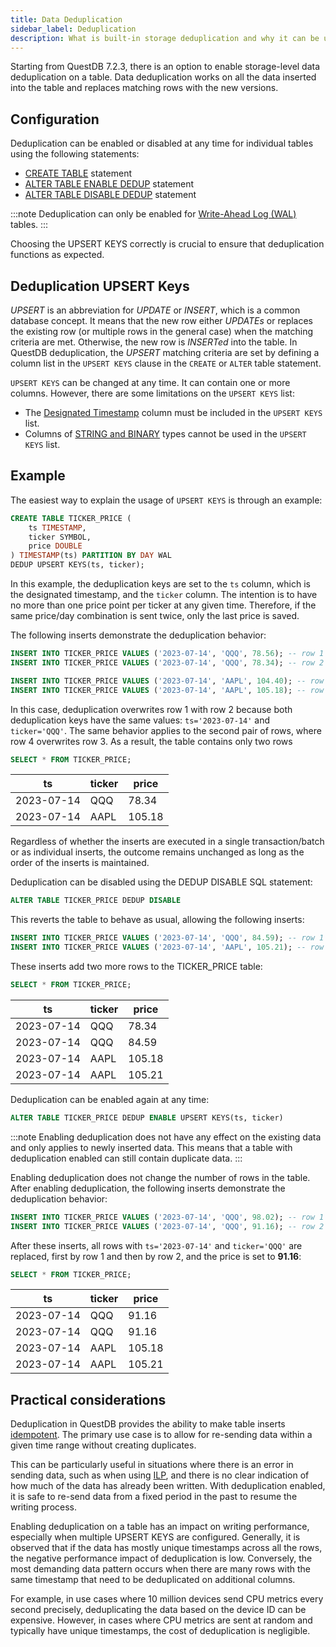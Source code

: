 ```yaml
---
title: Data Deduplication
sidebar_label: Deduplication
description: What is built-in storage deduplication and why it can be useful.
---
```


Starting from QuestDB 7.2.3, there is an option to enable storage-level data deduplication on a table. Data deduplication works on all the data inserted into the table and replaces matching rows with the new versions.

## Configuration

Deduplication can be enabled or disabled at any time for individual tables using the following statements:

- [CREATE TABLE](/docs/reference/sql/create-table/#deduplication) statement
- [ALTER TABLE ENABLE DEDUP](/docs/reference/sql/alter-table-enable-deduplication) statement
- [ALTER TABLE DISABLE DEDUP](/docs/reference/sql/alter-table-disable-deduplication) statement

:::note
Deduplication can only be enabled for [Write-Ahead Log (WAL)](/docs/concept/write-ahead-log) tables.
:::

Choosing the UPSERT KEYS correctly is crucial to ensure that deduplication functions as expected.

## Deduplication UPSERT Keys

_UPSERT_ is an abbreviation for _UPDATE_ or _INSERT_, which is a common database concept. It means that the new row either _UPDATEs_ or replaces the existing row (or multiple rows in the general case) when the matching criteria are met. Otherwise, the new row is _INSERTed_ into the table. In QuestDB deduplication, the _UPSERT_ matching criteria are set by defining a column list in the `UPSERT KEYS` clause in the `CREATE` or `ALTER` table statement.

`UPSERT KEYS` can be changed at any time. It can contain one or more columns. However, there are some limitations on the `UPSERT KEYS` list:

- The [Designated Timestamp](/docs/concept/designated-timestamp) column must be included in the `UPSERT KEYS` list.
- Columns of [STRING and BINARY](/docs/reference/sql/datatypes) types cannot be used in the `UPSERT KEYS` list.

## Example

The easiest way to explain the usage of `UPSERT KEYS` is through an example:

```sql
CREATE TABLE TICKER_PRICE (
    ts TIMESTAMP,
    ticker SYMBOL,
    price DOUBLE
) TIMESTAMP(ts) PARTITION BY DAY WAL
DEDUP UPSERT KEYS(ts, ticker);
```

In this example, the deduplication keys are set to the `ts` column, which is the designated timestamp, and the `ticker` column. The intention is to have no more than one price point per ticker at any given time. Therefore, if the same price/day combination is sent twice, only the last price is saved.

The following inserts demonstrate the deduplication behavior:

```sql
INSERT INTO TICKER_PRICE VALUES ('2023-07-14', 'QQQ', 78.56); -- row 1
INSERT INTO TICKER_PRICE VALUES ('2023-07-14', 'QQQ', 78.34); -- row 2

INSERT INTO TICKER_PRICE VALUES ('2023-07-14', 'AAPL', 104.40); -- row 3
INSERT INTO TICKER_PRICE VALUES ('2023-07-14', 'AAPL', 105.18); -- row 4
```

In this case, deduplication overwrites row 1 with row 2 because both deduplication keys have the same values: `ts='2023-07-14'` and `ticker='QQQ'`. The same behavior applies to the second pair of rows, where row 4 overwrites row 3. As a result, the table contains only two rows


```sql
SELECT * FROM TICKER_PRICE;
```

| ts         | ticker | price  |
| ---------- | ------ | ------ |
| 2023-07-14 | QQQ    | 78.34  |
| 2023-07-14 | AAPL   | 105.18 |

Regardless of whether the inserts are executed in a single transaction/batch or as individual inserts, the outcome remains unchanged as long as the order of the inserts is maintained.

Deduplication can be disabled using the DEDUP DISABLE SQL statement:

```sql
ALTER TABLE TICKER_PRICE DEDUP DISABLE
```

This reverts the table to behave as usual, allowing the following inserts:

```sql
INSERT INTO TICKER_PRICE VALUES ('2023-07-14', 'QQQ', 84.59); -- row 1
INSERT INTO TICKER_PRICE VALUES ('2023-07-14', 'AAPL', 105.21); -- row 2
```

These inserts add two more rows to the TICKER_PRICE table:

```sql
SELECT * FROM TICKER_PRICE;
```

| ts         | ticker | price  |
| ---------- | ------ | ------ |
| 2023-07-14 | QQQ    | 78.34  |
| 2023-07-14 | QQQ    | 84.59  |
| 2023-07-14 | AAPL   | 105.18 |
| 2023-07-14 | AAPL   | 105.21 |

Deduplication can be enabled again at any time:

```sql
ALTER TABLE TICKER_PRICE DEDUP ENABLE UPSERT KEYS(ts, ticker)
```

:::note
Enabling deduplication does not have any effect on the existing data and only applies to newly inserted data. This means that a table with deduplication enabled can still contain duplicate data.
:::

Enabling deduplication does not change the number of rows in the table. After enabling deduplication, the following inserts demonstrate the deduplication behavior:

```sql
INSERT INTO TICKER_PRICE VALUES ('2023-07-14', 'QQQ', 98.02); -- row 1
INSERT INTO TICKER_PRICE VALUES ('2023-07-14', 'QQQ', 91.16); -- row 2
```

After these inserts, all rows with `ts='2023-07-14'` and `ticker='QQQ'` are replaced, first by row 1 and then by row 2, and the price is set to **91.16**:

```sql
SELECT * FROM TICKER_PRICE;
```

| ts         | ticker | price  |
| ---------- | ------ | ------ |
| 2023-07-14 | QQQ    | 91.16  |
| 2023-07-14 | QQQ    | 91.16  |
| 2023-07-14 | AAPL   | 105.18 |
| 2023-07-14 | AAPL   | 105.21 |

## Practical considerations

Deduplication in QuestDB provides the ability to make table inserts [idempotent](https://en.wikipedia.org/wiki/Idempotence). The primary use case is to allow for re-sending data within a given time range without creating duplicates.

This can be particularly useful in situations where there is an error in sending data, such as when using [ILP](/docs/reference/api/ilp/overview), and there is no clear indication of how much of the data has already been written. With deduplication enabled, it is safe to re-send data from a fixed period in the past to resume the writing process.

Enabling deduplication on a table has an impact on writing performance, especially when multiple UPSERT KEYS are configured. Generally, it is observed that if the data has mostly unique timestamps across all the rows, the negative performance impact of deduplication is low. Conversely, the most demanding data pattern occurs when there are many rows with the same timestamp that need to be deduplicated on additional columns.

For example, in use cases where 10 million devices send CPU metrics every second precisely, deduplicating the data based on the device ID can be expensive. However, in cases where CPU metrics are sent at random and typically have unique timestamps, the cost of deduplication is negligible.